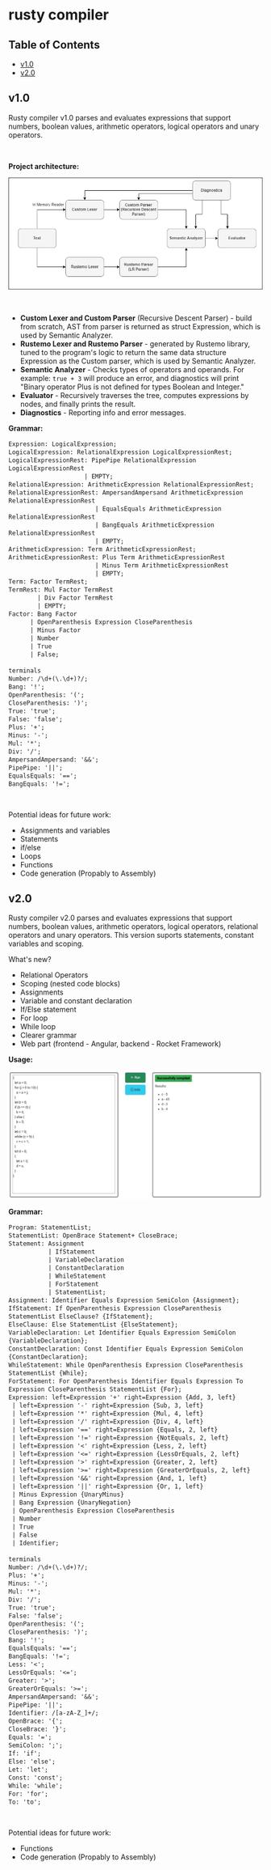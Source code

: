# rusty compiler

## Table of Contents

- [v1.0](#v10)
- [v2.0](#v20)

## v1.0
Rusty compiler v1.0 parses and evaluates expressions that support numbers, boolean values, arithmetic operators, logical operators and unary operators.

<br>

**Project architecture:**

![alt text](https://github.com/bjelicamarko/rusty/blob/main/picture.png)

<br>

- **Custom Lexer and Custom Parser** (Recursive Descent Parser) - build from scratch, AST from parser is returned as struct Expression, which is used by Semantic Analyzer.
- **Rustemo Lexer and Rustemo Parser** - generated by Rustemo library, tuned to the program's logic to return the same data structure Expression as the Custom parser, which is used by Semantic Analyzer.
- **Semantic Analyzer** - Checks types of operators and operands. For example: `true + 3` will produce an error, and diagnostics will print "Binary operator Plus is not defined for types Boolean and Integer."
- **Evaluator** - Recursively traverses the tree, computes expressions by nodes, and finally prints the result.
- **Diagnostics** - Reporting info and error messages.

**Grammar:**

```plaintext
Expression: LogicalExpression;
LogicalExpression: RelationalExpression LogicalExpressionRest;
LogicalExpressionRest: PipePipe RelationalExpression LogicalExpressionRest 
                     | EMPTY;
RelationalExpression: ArithmeticExpression RelationalExpressionRest;
RelationalExpressionRest: AmpersandAmpersand ArithmeticExpression RelationalExpressionRest
                        | EqualsEquals ArithmeticExpression RelationalExpressionRest
                        | BangEquals ArithmeticExpression RelationalExpressionRest
                        | EMPTY;
ArithmeticExpression: Term ArithmeticExpressionRest;
ArithmeticExpressionRest: Plus Term ArithmeticExpressionRest 
                        | Minus Term ArithmeticExpressionRest
                        | EMPTY;
Term: Factor TermRest;
TermRest: Mul Factor TermRest
        | Div Factor TermRest
        | EMPTY;
Factor: Bang Factor
      | OpenParenthesis Expression CloseParenthesis
      | Minus Factor
      | Number
      | True
      | False;

terminals
Number: /\d+(\.\d+)?/;
Bang: '!';
OpenParenthesis: '(';
CloseParenthesis: ')';
True: 'true';
False: 'false';
Plus: '+';
Minus: '-';
Mul: '*';
Div: '/';
AmpersandAmpersand: '&&';
PipePipe: '||';
EqualsEquals: '==';
BangEquals: '!=';
```
<br>

Potential ideas for future work:
- Assignments and variables
- Statements 
- if/else 
- Loops
- Functions
- Code generation (Propably to Assembly)

## v2.0
Rusty compiler v2.0 parses and evaluates expressions that support numbers, boolean values, arithmetic operators, logical operators, relational operators and unary operators. This version suports statements, constant variables and scoping.

What's new?
- Relational Operators
- Scoping (nested code blocks)
- Assignments
- Variable and constant declaration
- If/Else statement
- For loop
- While loop
- Clearer grammar
- Web part (frontend - Angular, backend - Rocket Framework)

**Usage:**

![alt text](https://github.com/bjelicamarko/rusty/blob/main/results.JPG)

**Grammar:**

```plaintext
Program: StatementList;
StatementList: OpenBrace Statement+ CloseBrace;
Statement: Assignment
           | IfStatement
           | VariableDeclaration
           | ConstantDeclaration
           | WhileStatement
           | ForStatement
           | StatementList;
Assignment: Identifier Equals Expression SemiColon {Assignment};
IfStatement: If OpenParenthesis Expression CloseParenthesis StatementList ElseClause? {IfStatement};
ElseClause: Else StatementList {ElseStatement};
VariableDeclaration: Let Identifier Equals Expression SemiColon {VariableDeclaration};
ConstantDeclaration: Const Identifier Equals Expression SemiColon {ConstantDeclaration};
WhileStatement: While OpenParenthesis Expression CloseParenthesis StatementList {While}; 
ForStatement: For OpenParenthesis Identifier Equals Expression To Expression CloseParenthesis StatementList {For};   
Expression: left=Expression '+' right=Expression {Add, 3, left}
 | left=Expression '-' right=Expression {Sub, 3, left}
 | left=Expression '*' right=Expression {Mul, 4, left}
 | left=Expression '/' right=Expression {Div, 4, left}
 | left=Expression '==' right=Expression {Equals, 2, left}
 | left=Expression '!=' right=Expression {NotEquals, 2, left}
 | left=Expression '<' right=Expression {Less, 2, left}
 | left=Expression '<=' right=Expression {LessOrEquals, 2, left}
 | left=Expression '>' right=Expression {Greater, 2, left}
 | left=Expression '>=' right=Expression {GreaterOrEquals, 2, left}
 | left=Expression '&&' right=Expression {And, 1, left}
 | left=Expression '||' right=Expression {Or, 1, left}
 | Minus Expression {UnaryMinus}
 | Bang Expression {UnaryNegation}
 | OpenParenthesis Expression CloseParenthesis
 | Number
 | True
 | False
 | Identifier;

terminals
Number: /\d+(\.\d+)?/;
Plus: '+';
Minus: '-';
Mul: '*';
Div: '/';
True: 'true';
False: 'false';
OpenParenthesis: '(';
CloseParenthesis: ')';
Bang: '!';
EqualsEquals: '==';
BangEquals: '!=';
Less: '<';
LessOrEquals: '<=';
Greater: '>';
GreaterOrEquals: '>=';
AmpersandAmpersand: '&&';
PipePipe: '||';
Identifier: /[a-zA-Z_]+/;
OpenBrace: '{';
CloseBrace: '}';
Equals: '=';
SemiColon: ';';
If: 'if';
Else: 'else';
Let: 'let';
Const: 'const';
While: 'while';
For: 'for';
To: 'to';
```
<br>

Potential ideas for future work:
- Functions
- Code generation (Propably to Assembly)

